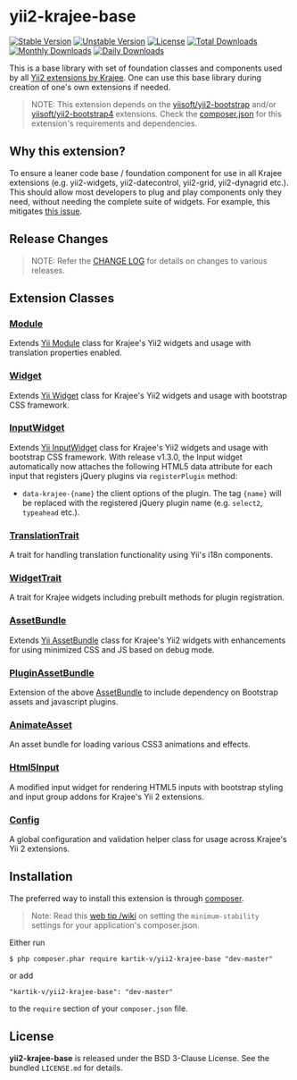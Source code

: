 yii2-krajee-base
================

[![Stable Version](https://poser.pugx.org/kartik-v/yii2-krajee-base/v/stable)](https://packagist.org/packages/kartik-v/yii2-krajee-base)
[![Unstable Version](https://poser.pugx.org/kartik-v/yii2-krajee-base/v/unstable)](https://packagist.org/packages/kartik-v/yii2-krajee-base)
[![License](https://poser.pugx.org/kartik-v/yii2-krajee-base/license)](https://packagist.org/packages/kartik-v/yii2-krajee-base)
[![Total Downloads](https://poser.pugx.org/kartik-v/yii2-krajee-base/downloads)](https://packagist.org/packages/kartik-v/yii2-krajee-base)
[![Monthly Downloads](https://poser.pugx.org/kartik-v/yii2-krajee-base/d/monthly)](https://packagist.org/packages/kartik-v/yii2-krajee-base)
[![Daily Downloads](https://poser.pugx.org/kartik-v/yii2-krajee-base/d/daily)](https://packagist.org/packages/kartik-v/yii2-krajee-base)

This is a base library with set of foundation classes and components used by all [Yii2 extensions by Krajee](http://demos.krajee.com). One can use this base library during creation of one's own extensions if needed.

> NOTE: This extension depends on the [yiisoft/yii2-bootstrap](https://github.com/yiisoft/yii2-bootstrap) and/or [yiisoft/yii2-bootstrap4](https://github.com/yiisoft/yii2-bootstrap4) extensions. Check the [composer.json](https://github.com/kartik-v/yii2-krajee-base/blob/master/composer.json) for this extension's requirements and dependencies. 

## Why this extension?
To ensure a leaner code base / foundation component for use in all Krajee extensions (e.g. yii2-widgets, yii2-datecontrol, yii2-grid, yii2-dynagrid etc.). This should allow most developers to plug and play components only they need, without needing the complete suite of widgets. For example, this mitigates [this issue](https://github.com/kartik-v/yii2-grid/issues/123). 

## Release Changes

> NOTE: Refer the [CHANGE LOG](https://github.com/kartik-v/yii2-krajee-base/blob/master/CHANGE.md) for details on changes to various releases.

## Extension Classes

### [Module](https://github.com/kartik-v/yii2-krajee-base/blob/master/src/Module.php)
Extends [Yii Module](https://github.com/yiisoft/yii2/blob/master/framework/base/Module.php) class for Krajee's Yii2 widgets and usage with translation properties enabled. 

### [Widget](https://github.com/kartik-v/yii2-krajee-base/blob/master/src/Widget.php)
Extends [Yii Widget](https://github.com/yiisoft/yii2/blob/master/framework/base/Widget.php) class for Krajee's Yii2 widgets and usage with bootstrap CSS framework. 

### [InputWidget](https://github.com/kartik-v/yii2-krajee-base/blob/master/src/InputWidget.php)
Extends [Yii InputWidget](https://github.com/yiisoft/yii2/blob/master/framework/widgets/InputWidget.php) class for Krajee's Yii2 widgets and usage with bootstrap CSS framework. With release v1.3.0, the Input widget automatically now attaches the following HTML5 data attribute for each input that registers jQuery plugins via `registerPlugin` method:

- `data-krajee-{name}` the client options of the plugin. The tag `{name}` will be replaced with the registered jQuery plugin name (e.g. `select2`, `typeahead` etc.).

### [TranslationTrait](https://github.com/kartik-v/yii2-krajee-base/blob/master/src/TranslationTrait.php)
A trait for handling translation functionality using Yii's i18n components.

### [WidgetTrait](https://github.com/kartik-v/yii2-krajee-base/blob/master/src/WidgetTrait.php)
A trait for Krajee widgets including prebuilt methods for plugin registration.
	
### [AssetBundle](https://github.com/kartik-v/yii2-krajee-base/blob/master/src/AssetBundle.php)
Extends [Yii AssetBundle](https://github.com/yiisoft/yii2/blob/master/framework/web/AssetBundle.php) class for Krajee's Yii2 widgets with enhancements for using minimized CSS and JS based on debug mode.

### [PluginAssetBundle](https://github.com/kartik-v/yii2-krajee-base/blob/master/src/PluginAssetBundle.php)
Extension of the above [AssetBundle](https://github.com/kartik-v/yii2-krajee-base/blob/master/src/AssetBundle.php) to include dependency on Bootstrap assets and javascript plugins.

### [AnimateAsset](https://github.com/kartik-v/yii2-krajee-base/blob/master/src/AnimateAsset.php)
An asset bundle for loading various CSS3 animations and effects.

### [Html5Input](https://github.com/kartik-v/yii2-krajee-base/blob/master/src/Html5Input.php)
A modified input widget for rendering HTML5 inputs with bootstrap styling and input group addons for Krajee's Yii 2 extensions.

### [Config](https://github.com/kartik-v/yii2-krajee-base/blob/master/src/Config.php)
A global configuration and validation helper class for usage across Krajee's Yii 2 extensions.

## Installation

The preferred way to install this extension is through [composer](http://getcomposer.org/download/).

> Note: Read this [web tip /wiki](http://webtips.krajee.com/setting-composer-minimum-stability-application/) on setting the `minimum-stability` settings for your application's composer.json.

Either run

```
$ php composer.phar require kartik-v/yii2-krajee-base "dev-master"
```

or add

```
"kartik-v/yii2-krajee-base": "dev-master"
```

to the ```require``` section of your `composer.json` file.

## License

**yii2-krajee-base** is released under the BSD 3-Clause License. See the bundled `LICENSE.md` for details.